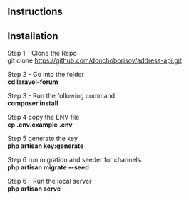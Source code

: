 

## Instructions



## Installation

Step 1 - Clone the Repo <br>
git clone https://github.com/donchoborisov/address-api.git
 
Step 2 - Go into the folder <br>
<b>cd laravel-forum</b>

Step 3 - Run the following command<br>
<b>composer install</b>

Step 4 copy the ENV file<br>
<b>cp .env.example .env</b>

Step 5 generate the key<br>
<b>php artisan key:generate</b>

Step 6 run migration and seeder for channels<br>
<b>php artisan migrate --seed </b>

Step 6 - Run the local server<br>
<b>php artisan serve</b> 





